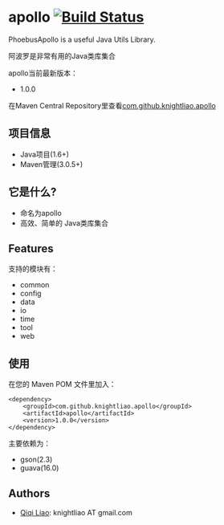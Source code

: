 apollo [![Build Status](https://travis-ci.org/knightliao/apollo.svg?branch=master)](https://travis-ci.org/knightliao/apollo)
==============

PhoebusApollo is a useful Java Utils Library.

阿波罗是非常有用的Java类库集合

apollo当前最新版本：

- 1.0.0

在Maven Central Repository里查看[com.github.knightliao.apollo](http://search.maven.org/#search%7Cga%7C1%7Ccom.github.knightliao.apollo )


## 项目信息 ##

- Java项目(1.6+)
- Maven管理(3.0.5+)

## 它是什么? ##

- 命名为apollo
- 高效、简单的 Java类库集合

## Features ##

支持的模块有：

- common
- config
- data
- io
- time
- tool
- web

## 使用 ##

在您的 Maven POM 文件里加入：

    <dependency>
        <groupId>com.github.knightliao.apollo</groupId>
        <artifactId>apollo</artifactId>
        <version>1.0.0</version>
    </dependency>

主要依赖为：

- gson(2.3)
- guava(16.0)

## Authors ##

- [Qiqi Liao](https://github.com/knightliao): knightliao AT gmail.com

